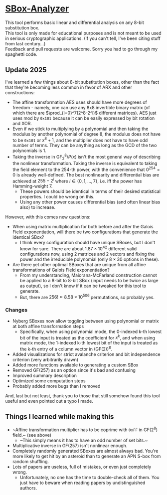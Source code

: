 # [SBox-Analyzer](https://charcoding.github.io/SBox-Analyzer/)
This tool performs basic linear and differential analysis on any 8-bit substitution box.  
This tool is only made for educational purposes and is not meant to be used in serious cryptographic applications. (If you can't tell, I've been citing stuff from last century...)  
Feedback and pull requests are welcome. Sorry you had to go through my spaghetti code.

## Update 2025
I've learned a few things about 8-bit substitution boxes, other than the fact that they're becoming less common in favor of ARX and other constructions:
- The affine transformation AES uses should have more degrees of freedom - namely, one can use any 8x8 invertible binary matrix (of which there are $\prod_{i=0}^7(2^8-2^i)$ different matrices). AES just uses mod by `0x101` because it can be easily expressed by bit rotation and XOR.
- Even if we stick to multiplying by a polynomial and then taking the modulus by another polynomial of degree 8, the modulus does not have to be `0x101` or $x^8+1$, and the multiplier does not have to have odd number of terms. They can be anything as long as the GCD of the two polynomials is 1.
- Taking the inverse in $\text{GF}_2^8/P(x)$ isn't the most general way of describing the nonlinear transformation. Taking the inverse is equivalent to taking the field element to the 254-th power, with the convenience that $0^{254}=0$ is already well-defined. The best nonlinearity and differential bias are achieved at $255 - 2^i$ where $i\in\{0,1,...,7\}$, i.e. iff the power has Hamming-weight 7.
  - These powers should be identical in terms of their desired statistical properties. I could be wrong on this.
  - Using any other power causes differential bias (and often linear bias also) to increase.  

However, with this comes new questions:
- When using matrix multiplication for both before and after the Galois Field exponentiation, will there be two configurations that generate the identical SBox?
  - I think every configuration should have unique SBoxes, but I don't know for sure. There are about $1.87\times10^{42}$ different valid configurations now, using 2 matrices and 2 vectors and fixing the power and the irreducible polynomial (only $8\times30$ options in these).
- Are there yet other optimal SBoxes that are unique from all affine transformations of Galois Field exponentiation?
  - From my understanding, Maiorana-McFarland construction cannot be applied to a 8-bit to 8-bit SBox (input needs to be twice as large as output), so I don't know if it can be tweaked for this tool to generate.
  - But, there are $256!\approx8.58\times10^{506}$ permutations, so probably yes.
### Changes
- Nyberg SBoxes now allow toggling between using polynomial or matrix at both affine transformation steps
  - Specifically, when using polynomial mode, the 0-indexed k-th lowest bit of the input is treated as the coefficient for $x^k$, and when using matrix mode, the 1-indexed k-th lowest bit of the input is treated as the k-th entry of a column vector in $(\text{GF}(2))^8$.
- Added visualizations for strict avalanche criterion and bit independence criterion (very arbitrarily drawn)
- Added more functions available to generating a custom SBox
- Removed $\text{GF}(257)$ as an option since it's bad and confusing
- Improved summary description
- Optimized some computation steps
- Probably added more bugs than I removed

And, last but not least, thank you to those that still somehow found this tool useful and even pointed out a typo I made.

## Things I learned while making this
- ~Affine transformation multiplier has to be coprime with `0xFF` in $\text{GF}(2^8)$ field.~ (see above)
  - ~This simply means it has to have an odd number of set bits.~
- Multiplicative inverse in $\text{GF}(257)$ isn't nonlinear enough.
- Completely randomly generated SBoxes are almost always bad. You're more likely to get hit by an asteroid than to generate an APN S-box from random shuffling.
- Lots of papers are useless, full of mistakes, or even just completely wrong.
  - Unfortunately, no one has the time to double-check all of them. You just have to beware when reading papers by undistinguished authors.